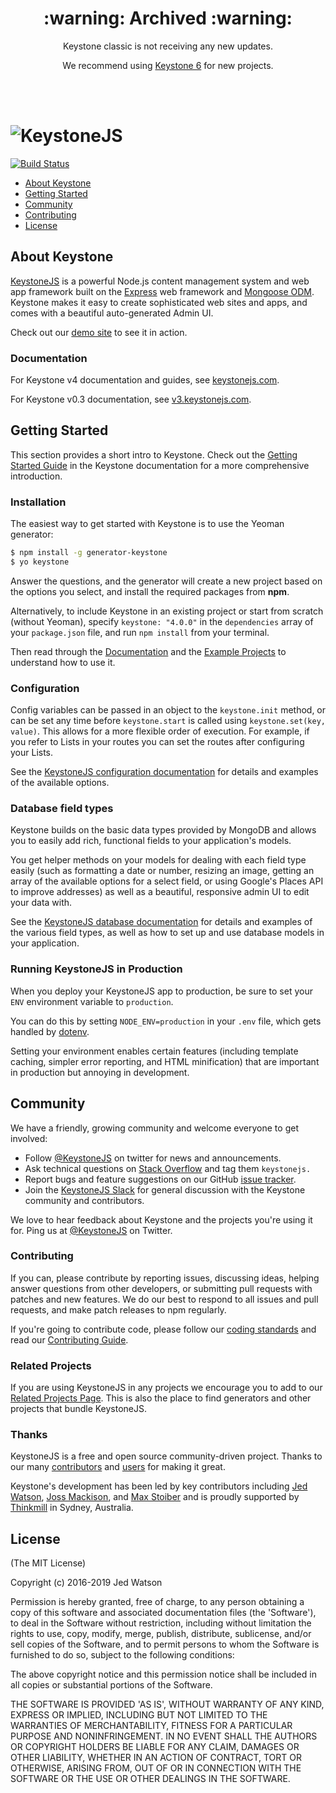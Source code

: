 <div align="center">
  <h1>:warning: Archived :warning:</h1>
  <p>Keystone classic is not receiving any new updates.</p>
    <p>We recommend using <a href="https://github.com/keystonejs/keystone" target="_blank">Keystone 6</a> for new projects.</p>
  <br>
</div>
<br>


# ![KeystoneJS](http://v3.keystonejs.com/images/logo.svg)

[![Build Status](https://travis-ci.org/keystonejs/keystone.svg?branch=master)](https://travis-ci.org/keystonejs/keystone)

- [About Keystone](#about)
- [Getting Started](#getting-started)
- [Community](#community)
- [Contributing](#contributing)
- [License](#license)

## About Keystone

[KeystoneJS](http://v4.keystonejs.com) is a powerful Node.js content management system and web app framework built on the [Express](https://expressjs.com/) web framework and [Mongoose ODM](http://mongoosejs.com). Keystone makes it easy to create sophisticated web sites and apps, and comes with a beautiful auto-generated Admin UI.

Check out our [demo site](http://demo.keystonejs.com) to see it in action.

### Documentation

For Keystone v4 documentation and guides, see [keystonejs.com](https://v4.keystonejs.com).

For Keystone v0.3 documentation, see [v3.keystonejs.com](https://v3.keystonejs.com).

## Getting Started

This section provides a short intro to Keystone. Check out the [Getting Started Guide](https://keystonejs.com/getting-started) in the Keystone documentation for a more comprehensive introduction.

### Installation

The easiest way to get started with Keystone is to use the Yeoman generator:

```bash
$ npm install -g generator-keystone
$ yo keystone
```

Answer the questions, and the generator will create a new project based on the options you select, and install the required packages from **npm**.

Alternatively, to include Keystone in an existing project or start from scratch (without Yeoman), specify `keystone: "4.0.0"` in the `dependencies` array of your `package.json` file, and run `npm install` from your terminal.

Then read through the [Documentation](https://keystonejs.com/documentation) and the [Example Projects](http://v3.keystonejs.com/examples) to understand how to use it.

### Configuration

Config variables can be passed in an object to the `keystone.init` method, or can be set any time before `keystone.start` is called using `keystone.set(key, value)`. This allows for a more flexible order of execution. For example, if you refer to Lists in your routes you can set the routes after configuring your Lists.

See the [KeystoneJS configuration documentation](https://keystonejs.com/documentation/configuration) for details and examples of the available options.

### Database field types

Keystone builds on the basic data types provided by MongoDB and allows you to easily add rich, functional fields to your application's models.

You get helper methods on your models for dealing with each field type easily (such as formatting a date or number, resizing an image, getting an array of the available options for a select field, or using Google's Places API to improve addresses) as well as a beautiful, responsive admin UI to edit your data with.

See the [KeystoneJS database documentation](https://keystonejs.com/documentation/database) for details and examples of the various field types, as well as how to set up and use database models in your application.

### Running KeystoneJS in Production

When you deploy your KeystoneJS app to production, be sure to set your `ENV` environment variable to `production`.

You can do this by setting `NODE_ENV=production` in your `.env` file, which gets handled by [dotenv](https://github.com/motdotla/dotenv).

Setting your environment enables certain features (including template caching, simpler error reporting, and HTML minification) that are important in production but annoying in development.

## Community

We have a friendly, growing community and welcome everyone to get involved:

- Follow [@KeystoneJS](https://twitter.com/KeystoneJS) on twitter for news and announcements.
- Ask technical questions on [Stack Overflow](http://stackoverflow.com/questions/tagged/keystone.js) and tag them `keystonejs.`
- Report bugs and feature suggestions on our GitHub [issue tracker](https://github.com/keystonejs/keystone/issues).
- Join the [KeystoneJS Slack](https://launchpass.com/keystonejs) for general discussion with the Keystone community and contributors.

We love to hear feedback about Keystone and the projects you're using it for. Ping us at [@KeystoneJS](https://twitter.com/KeystoneJS) on Twitter.

### Contributing

If you can, please contribute by reporting issues, discussing ideas, helping answer questions from other developers, or submitting pull requests with patches and new features. We do our best to respond to all issues and pull requests, and make patch releases to npm regularly.

If you're going to contribute code, please follow our [coding standards](https://github.com/keystonejs/keystone/wiki/Coding-Standards) and read our [Contributing Guide](https://github.com/keystonejs/keystone/blob/master/CONTRIBUTING.md).

### Related Projects

If you are using KeystoneJS in any projects we encourage you to add to our [Related Projects Page](https://github.com/keystonejs/keystone/wiki/Related-Projects). This is also the place to find generators and other projects that bundle KeystoneJS.

### Thanks

KeystoneJS is a free and open source community-driven project. Thanks to our many [contributors](https://github.com/keystonejs/keystone/graphs/contributors) and [users](https://github.com/keystonejs/keystone/stargazers) for making it great.

Keystone's development has been led by key contributors including [Jed Watson](https://github.com/JedWatson), [Joss Mackison](https://github.com/jossmac), and [Max Stoiber](https://github.com/mxstbr) and is proudly supported by [Thinkmill](https://thinkmill.com.au) in Sydney, Australia.

## License

(The MIT License)

Copyright (c) 2016-2019 Jed Watson

Permission is hereby granted, free of charge, to any person obtaining
a copy of this software and associated documentation files (the
'Software'), to deal in the Software without restriction, including
without limitation the rights to use, copy, modify, merge, publish,
distribute, sublicense, and/or sell copies of the Software, and to
permit persons to whom the Software is furnished to do so, subject to
the following conditions:

The above copyright notice and this permission notice shall be
included in all copies or substantial portions of the Software.

THE SOFTWARE IS PROVIDED 'AS IS', WITHOUT WARRANTY OF ANY KIND,
EXPRESS OR IMPLIED, INCLUDING BUT NOT LIMITED TO THE WARRANTIES OF
MERCHANTABILITY, FITNESS FOR A PARTICULAR PURPOSE AND NONINFRINGEMENT.
IN NO EVENT SHALL THE AUTHORS OR COPYRIGHT HOLDERS BE LIABLE FOR ANY
CLAIM, DAMAGES OR OTHER LIABILITY, WHETHER IN AN ACTION OF CONTRACT,
TORT OR OTHERWISE, ARISING FROM, OUT OF OR IN CONNECTION WITH THE
SOFTWARE OR THE USE OR OTHER DEALINGS IN THE SOFTWARE.
